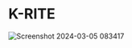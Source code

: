 # K-RITE
![Screenshot 2024-03-05 083417](https://github.com/navitha2255/K-RITE/assets/149859880/46e40166-baff-4b1b-9ad9-4829c5c223f0)

